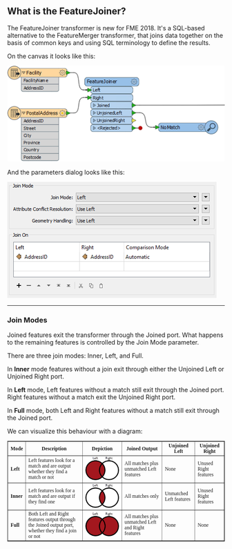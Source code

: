 ## What is the FeatureJoiner? ##
The FeatureJoiner transformer is new for FME 2018. It's a SQL-based alternative to the FeatureMerger transformer, that joins data together on the basis of common keys and using SQL terminology to define the results.

On the canvas it looks like this:

![](./Images/Img6.001.FeatureJoinerCanvas.png)

And the parameters dialog looks like this:

![](./Images/Img6.002.FeatureJoinerParams.png)

---

### Join Modes ###

Joined features exit the transformer through the Joined port. What happens to the remaining features is controlled by the Join Mode parameter.

There are three join modes: Inner, Left, and Full. 

In **Inner** mode features without a join exit through either the Unjoined Left or Unjoined Right port.

In **Left** mode, Left features without a match still exit through the Joined port. Right features without a match exit the Unjoined Right port.

In **Full** mode, both Left and Right features without a match still exit through the Joined port.

We can visualize this behaviour with a diagram:

<table style="font-size:smaller;font-family:serif" border="1">
<tr><th>Mode</th><th>Description</th><th>Depiction</th><th>Joined Output</th><th>Unjoined Left</th><th>Unjoined Right</th></tr>
<tr>
<td style="font-weight:bold">Left</td><td>Left features look for a match and are output whether they find a match or not</td><td><img src="./Images/Img6.003.JoinDiagramLeft.png"></td><td>All matches plus unmatched Left features</td><td>None</td><td>Unused Right features</td>
</tr>
<tr>
<td style="font-weight:bold">Inner</td><td>Left features look for a match and are output if they find one</td><td><img src="./Images/Img6.004.JoinDiagramInner.png"></td><td>All matches only</td><td>Unmatched Left features</td><td>Unused Right features</td>
</tr>
<tr>
<td style="font-weight:bold">Full</td><td>Both Left and Right features output through the Joined output port, whether they find a join or not</td><td><img src="./Images/Img6.005.JoinDiagramFull.png"></td><td>All matches plus unmatched Left and Right features</td><td>None</td><td>None</td>
</tr>
</table>